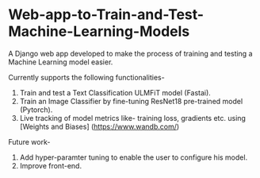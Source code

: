 # Web-app-to-Train-and-Test-Machine-Learning-Models
A Django web app developed to make the process of training and testing a Machine Learning model easier.

Currently supports the following functionalities-
1. Train and test a Text Classification ULMFiT model (Fastai).
2. Train an Image Classifier by fine-tuning ResNet18 pre-trained model (Pytorch).
3. Live tracking of model metrics like- training loss, gradients etc. using [Weights and Biases] (https://www.wandb.com/)

Future work-
1. Add hyper-paramter tuning to enable the user to configure his model.
2. Improve front-end.
